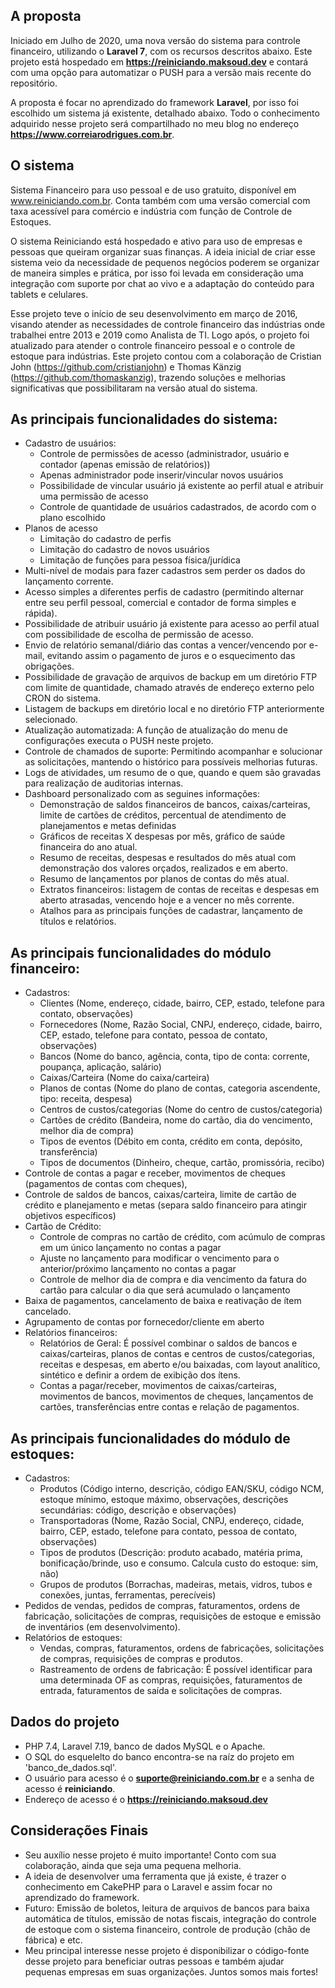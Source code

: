 ## A proposta

Iniciado em Julho de 2020, uma nova versão do sistema para controle financeiro, utilizando o **Laravel 7**, com os recursos descritos abaixo. Este projeto está hospedado em **https://reiniciando.maksoud.dev** e contará com uma opção para automatizar o PUSH para a versão mais recente do repositório.

A proposta é focar no aprendizado do framework **Laravel**, por isso foi escolhido um sistema já existente, detalhado abaixo. Todo o conhecimento adquirido nesse projeto será compartilhado no meu blog no endereço **https://www.correiarodrigues.com.br**.


## O sistema

Sistema Financeiro para uso pessoal e de uso gratuito, disponível em www.reiniciando.com.br. Conta também com uma versão comercial com taxa acessível para comércio e indústria com função de Controle de Estoques.

O sistema Reiniciando está hospedado e ativo para uso de empresas e pessoas que queiram organizar suas finanças. A ideia inicial de criar esse sistema veio da necessidade de pequenos negócios poderem se organizar de maneira simples e prática, por isso foi levada em consideração uma integração com suporte por chat ao vivo e a adaptação do conteúdo para tablets e celulares.

Esse projeto teve o início de seu desenvolvimento em março de 2016, visando atender as necessidades de controle financeiro das indústrias onde trabalhei entre 2013 e 2019 como Analista de TI. Logo após, o projeto foi atualizado para atender o controle financeiro pessoal e o controle de estoque para indústrias. Este projeto contou com a colaboração de Cristian John (https://github.com/cristianjohn) e Thomas Känzig (https://github.com/thomaskanzig), trazendo soluções e melhorias significativas que possibilitaram na versão atual do sistema.


## As principais funcionalidades do sistema:

 - Cadastro de usuários: 
   - Controle de permissões de acesso (administrador, usuário e contador (apenas emissão de relatórios))
   - Apenas administrador pode inserir/vincular novos usuários
   - Possibilidade de vincular usuário já existente ao perfil atual e atribuir uma permissão de acesso
   - Controle de quantidade de usuários cadastrados, de acordo com o plano escolhido
 - Planos de acesso
   - Limitação do cadastro de perfis
   - Limitação do cadastro de novos usuários
   - Limitação de funções para pessoa física/jurídica
 - Multi-nível de modais para fazer cadastros sem perder os dados do lançamento corrente.
 - Acesso simples a diferentes perfis de cadastro (permitindo alternar entre seu perfil pessoal, comercial e contador de forma simples e rápida).
 - Possibilidade de atribuir usuário já existente para acesso ao perfil atual com possibilidade de escolha de permissão de acesso.
 - Envio de relatório semanal/diário das contas a vencer/vencendo por e-mail, evitando assim o pagamento de juros e o esquecimento das obrigações.
 - Possibilidade de gravação de arquivos de backup em um diretório FTP com limite de quantidade, chamado através de endereço externo pelo CRON do sistema.
 - Listagem de backups em diretório local e no diretório FTP anteriormente selecionado.
 - Atualização automatizada: A função de atualização do menu de configurações executa o PUSH neste projeto.
 - Controle de chamados de suporte: Permitindo acompanhar e solucionar as solicitações, mantendo o histórico para possíveis melhorias futuras.
 - Logs de atividades, um resumo de o que, quando e quem são gravadas para realização de auditorias internas.
 - Dashboard personalizado com as seguines informações:
   - Demonstração de saldos financeiros de bancos, caixas/carteiras, limite de cartões de créditos, percentual de atendimento de planejamentos e metas definidas
   - Gráficos de receitas X despesas por mês, gráfico de saúde financeira do ano atual.
   - Resumo de receitas, despesas e resultados do mês atual com demonstração dos valores orçados, realizados e em aberto.
   - Resumo de lançamentos por planos de contas do mês atual.
   - Extratos financeiros: listagem de contas de receitas e despesas em aberto atrasadas, vencendo hoje e a vencer no mês corrente.
   - Atalhos para as principais funções de cadastrar, lançamento de títulos e relatórios.
   
   
## As principais funcionalidades do módulo financeiro:

 - Cadastros: 
   - Clientes (Nome, endereço, cidade, bairro, CEP, estado, telefone para contato, observações)
   - Fornecedores (Nome, Razão Social, CNPJ, endereço, cidade, bairro, CEP, estado, telefone para contato, pessoa de contato, observações)
   - Bancos (Nome do banco, agência, conta, tipo de conta: corrente, poupança, aplicação, salário)
   - Caixas/Carteira (Nome do caixa/carteira)
   - Planos de contas (Nome do plano de contas, categoria ascendente, tipo: receita, despesa)
   - Centros de custos/categorias (Nome do centro de custos/categoria)
   - Cartões de crédito (Bandeira, nome do cartão, dia do vencimento, melhor dia de compra)
   - Tipos de eventos (Débito em conta, crédito em conta, depósito, transferência) 
   - Tipos de documentos (Dinheiro, cheque, cartão, promissória, recibo)
 - Controle de contas a pagar e receber, movimentos de cheques (pagamentos de contas com cheques),
 - Controle de saldos de bancos, caixas/carteira, limite de cartão de crédito e planejamento e metas (separa saldo financeiro para atingir objetivos específicos)
 - Cartão de Crédito:
   - Controle de compras no cartão de crédito, com acúmulo de compras em um único lançamento no contas a pagar
   - Ajuste no lançamento para modificar o vencimento para o anterior/próximo lançamento no contas a pagar
   - Controle de melhor dia de compra e dia vencimento da fatura do cartão para calcular o dia que será acumulado o lançamento
 - Baixa de pagamentos, cancelamento de baixa e reativação de ítem cancelado.
 - Agrupamento de contas por fornecedor/cliente em aberto
 - Relatórios financeiros:
   - Relatórios de Geral: É possível combinar o saldos de bancos e caixas/carteiras, planos de contas e centros de custos/categorias, receitas e despesas, em aberto e/ou baixadas, com layout analítico, sintético e definir a ordem de exibição dos ítens.
   - Contas a pagar/receber, movimentos de caixas/carteiras, movimentos de bancos, movimentos de cheques, lançamentos de cartões, transferências entre contas e relação de pagamentos.


## As principais funcionalidades do módulo de estoques:

 - Cadastros: 
   - Produtos (Código interno, descrição, código EAN/SKU, código NCM, estoque mínimo, estoque máximo, observações, descrições secundárias: código, descrição e observações)
   - Transportadoras (Nome, Razão Social, CNPJ, endereço, cidade, bairro, CEP, estado, telefone para contato, pessoa de contato, observações)
   - Tipos de produtos (Descrição: produto acabado, matéria prima, bonificação/brinde, uso e consumo. Calcula custo do estoque: sim, não)
   - Grupos de produtos (Borrachas, madeiras, metais, vidros, tubos e conexões, juntas, ferramentas, perecíveis)
 - Pedidos de vendas, pedidos de compras, faturamentos, ordens de fabricação, solicitações de compras, requisições de estoque e emissão de inventários (em desenvolvimento).
 - Relatórios de estoques:
   - Vendas, compras, faturamentos, ordens de fabricações, solicitações de compras, requisições de compras e produtos.
   - Rastreamento de ordens de fabricação: É possível identificar para uma determinada OF as compras, requisições, faturamentos de entrada, faturamentos de saída e solicitações de compras.


## Dados do projeto

 - PHP 7.4, Laravel 7.19, banco de dados MySQL e o Apache.
 - O SQL do esquelelto do banco encontra-se na raíz do projeto em 'banco_de_dados.sql'.
 - O usuário para acesso é o **suporte@reiniciando.com.br** e a senha de acesso é **reiniciando**.
 - Endereço de acesso é o **https://reiniciando.maksoud.dev**


## Considerações Finais

 - Seu auxílio nesse projeto é muito importante! Conto com sua colaboração, ainda que seja uma pequena melhoria.
 - A ideia de desenvolver uma ferramenta que já existe, é trazer o conhecimento em CakePHP para o Laravel e assim focar no aprendizado do framework.
 - Futuro: Emissão de boletos, leitura de arquivos de bancos para baixa automática de títulos, emissão de notas fiscais, integração do controle de estoque com o sistema financeiro, controle de produção (chão de fábrica) e etc.
 - Meu principal interesse nesse projeto é disponibilizar o código-fonte desse projeto para beneficiar outras pessoas e também ajudar pequenas empresas em suas organizações. Juntos somos mais fortes!
